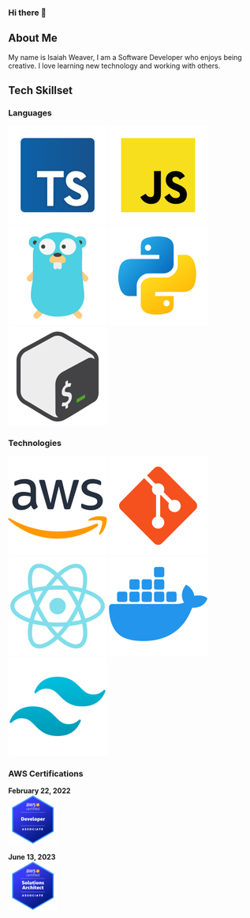 ### Hi there 👋

## About Me
My name is Isaiah Weaver, I am a Software Developer who enjoys being creative. I love learning new technology and working with others.

## Tech Skillset
### Languages
![typescript](./img/typescript.svg)
![javascript](./img/javascript.svg)
![golang](./img/golang.svg)
![python](./img/python.svg)
![bash](./img/bash.svg)
### Technologies
![aws](./img/aws.svg)
![git](./img/git.svg)
![react](./img/react.svg)
![docker](./img/docker.svg)
![tailwind](./img/tailwind.svg)
<!-- Icon credit to: https://icons8.com/ -->

### AWS Certifications
**February 22, 2022**  
<a href="https://www.credly.com/badges/7297289d-aa79-48e7-a884-bcbb202ba7b0/public_url">
    <img src="./img/developer-associate.png" width="100" height="100" alt="developer-associate"/>
</a>

**June 13, 2023**  
<a href="https://www.credly.com/badges/4877ef15-4999-4cfd-b1a6-ca4cc0ebaacf/public_url">
    <img src="./img/solutions-architect-associate.png" width="100" height="100" alt="solutions-architect-associate"/>
</a>
